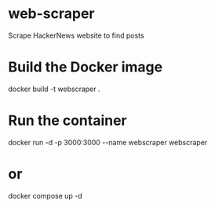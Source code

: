# web-scraper
Scrape HackerNews website to find posts

# Build the Docker image
docker build -t webscraper .

# Run the container
docker run -d -p 3000:3000 --name webscraper webscraper

# or
docker compose up -d

